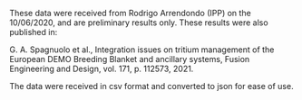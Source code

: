 These data were received from Rodrigo Arrendondo (IPP) on the 10/06/2020, and are 
preliminary results only. These results were also published in:

G. A. Spagnuolo et al., Integration issues on tritium management of the European DEMO 
Breeding Blanket and ancillary systems, Fusion Engineering and Design, vol. 171, 
p. 112573, 2021. 

The data were received in csv format and converted to json for ease of use.
